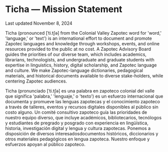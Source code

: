 # Ticha — Mission Statement

Last updated November 8, 2024

Ticha (pronounced [ˈti.tʃə] from the Colonial Valley Zapotec word for 'word,'  'language,' or 'text') is an international effort to document and promote Zapotec languages and knowledge through workshops, events, and online resources provided to the public at no cost. A Zapotec Advisory Board guides the priorities of our diverse team, which includes academics, librarians, technologists, and undergraduate and graduate students with expertise in linguistics, history, digital scholarship, and Zapotec language and culture. We make Zapotec-language dictionaries, pedagogical materials, and historical documents available to diverse stake-holders, while centering Zapotec audiences.

Ticha (pronunciado [ˈti.tʃə] es una palabra en zapoteco colonial del valle que significa 'palabra,' 'lenguaje,' o 'texto') es un esfuerzo internacional que documenta y promueve las lenguas zapotecas y el conocimiento zapoteco a través de talleres, eventos y recursos digitales disponibles al público sin costo alguno. Un comité consultivo zapoteco guía las prioridades de nuestro equipo diverso, que incluye académicos, bibliotecarios, tecnólogos y estudiantes de pregrado y posgrado con experiencia en lingüística, historia, investigación digital y lengua y cultura zapotecas. Ponemos a disposición de diversos interesados ​​documentos históricos, diccionarios y otros materiales pedagógicos en lengua zapoteca. Nuestro enfoque y esfuerzos apoyan al público zapoteco.
